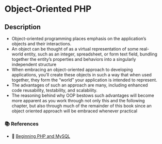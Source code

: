 # Object-Oriented PHP

## Description

- Object-oriented programming places emphasis on the application’s objects and their interactions.
- An object can be thought of as a virtual representation of some real-world entity, such as an integer, spreadsheet, or form text field, bundling together the entity’s properties and behaviors into a singularly independent structure
- When embracing an object-oriented approach to developing applications, you’ll create these objects in such a way that when used together, they form the “world” your application is intended to represent.
- The advantages of such an approach are many, including enhanced code reusability, testability, and scalability.
- The reasoning behind why OOP bestows such advantages will become more apparent as you work through not only this and the following chapter, but also through much of the remainder of this book since an object oriented approach will be embraced whenever practical

### 📚 References

- 🔗 [Beginning PHP and MySQL](https://link.springer.com/book/10.1007/978-1-4302-6044-8)
